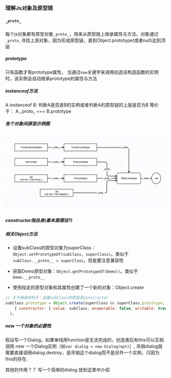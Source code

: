 ### 理解Js对象及原型链

#####  `_proto_`
  每个js对象都有原型对象`_proto_`，用来从原型链上继承属性与方法。对象通过`_proto_`寻找上游对象，因为形成原型链，直到Object.prototype(或者null)达到顶层

##### prototype
只有函数才有prototype属性， 当通过`new`关键字来调用创造该构造函数的实例时，该实例会自动继承prototype的属性与方法

##### instanceof方法
A instanceof B: 判断A是否是B的实例或者判断A的原型链的上层是否为B
等价于： A.\_proto\_ === B.prototype

##### 各个对象间原型示例图

![proto.png](../assets/proto.png)


##### constructor指自身(基本是摆设?)

##### 相关Object方法
* 设置subClass的原型对象为superClass：`Object.setPrototypeOf(subClass, superClass)`。类似于`subClass.__proto__ = superClass`，但是要注意兼容性

* 获取Demo原型对象：`Object.getPrototypeOf(Demo))`。类似于`Demo.__proto__`

* 使用指定的原型对象和其属性创建了一个新的对象：Object.create

```javascript
// 关于继承的例子：设置subClass的原型及Constructor
subClass.prototype = Object.create(superClass && superClass.prototype,
    { constructor: { value: subClass, enumerable: false, writable: true, configurable: true } }
  );
```

##### new 一个对象的必要性

假设写一个Dialog，如果单纯用function是无法完成的，创造类后有this可以互相调用
new 一个Dialog实例（如`var dialog = new Dialog(opt)`）,
吊销dialog就需要直接调用dialog.destroy，是吊销这个dialog而不是另外一个实例，只因为this的存在.

其他的作用？？
写一个简单的dialog 放到这里中介绍
